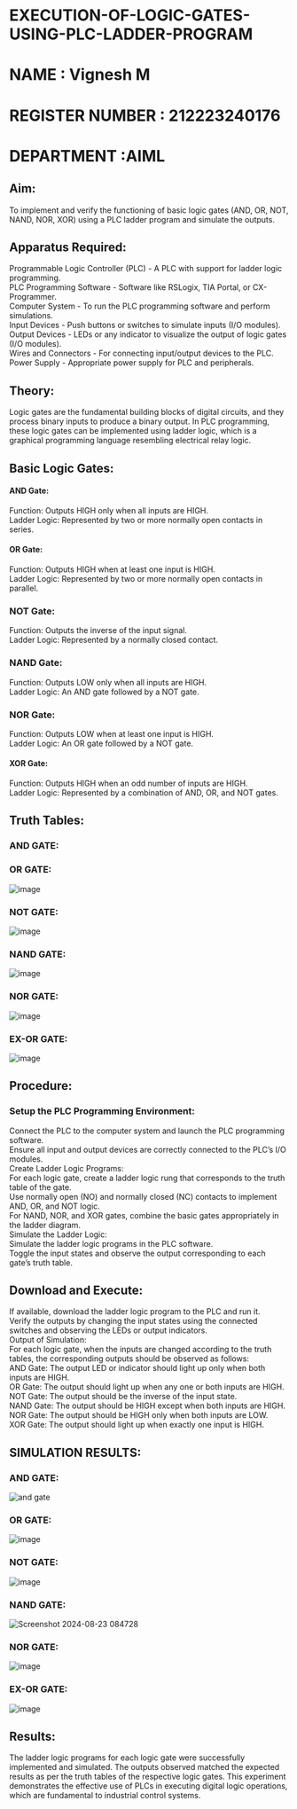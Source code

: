 # EXECUTION-OF-LOGIC-GATES-USING-PLC-LADDER-PROGRAM

 # NAME : Vignesh M
 # REGISTER NUMBER : 212223240176
 # DEPARTMENT :AIML

## Aim:
To implement and verify the functioning of basic logic gates (AND, OR, NOT, NAND, NOR, XOR) using a PLC ladder program and simulate the outputs.</br>

## Apparatus Required:
Programmable Logic Controller (PLC) - A PLC with support for ladder logic programming.</br>
PLC Programming Software - Software like RSLogix, TIA Portal, or CX-Programmer.</br>
Computer System - To run the PLC programming software and perform simulations.</br>
Input Devices - Push buttons or switches to simulate inputs (I/O modules).</br>
Output Devices - LEDs or any indicator to visualize the output of logic gates (I/O modules).</br>
Wires and Connectors - For connecting input/output devices to the PLC.</br>
Power Supply - Appropriate power supply for PLC and peripherals.</br>

## Theory:
Logic gates are the fundamental building blocks of digital circuits, and they process binary inputs to produce a binary output. In PLC programming, these logic gates can be implemented using ladder logic, which is a graphical programming language resembling electrical relay logic.</br>

## Basic Logic Gates:

#### AND Gate:</br>

Function: Outputs HIGH only when all inputs are HIGH.</br>
Ladder Logic: Represented by two or more normally open contacts in series.</br>

#### OR Gate:</br>

Function: Outputs HIGH when at least one input is HIGH.</br>
Ladder Logic: Represented by two or more normally open contacts in parallel.</br>

### NOT Gate:</br>

Function: Outputs the inverse of the input signal.</br>
Ladder Logic: Represented by a normally closed contact.</br>

### NAND Gate:</br>
Function: Outputs LOW only when all inputs are HIGH.</br>
Ladder Logic: An AND gate followed by a NOT gate.</br>

### NOR Gate:</br>

Function: Outputs LOW when at least one input is HIGH.</br>
Ladder Logic: An OR gate followed by a NOT gate.</br>

#### XOR Gate:</br>

Function: Outputs HIGH when an odd number of inputs are HIGH.</br>
Ladder Logic: Represented by a combination of AND, OR, and NOT gates.</br>

## Truth Tables:

 ### AND GATE:
 

 ### OR GATE:
 
 ![image](https://github.com/user-attachments/assets/1cba09d0-ba72-4bf6-9693-d1f4d34696dd)


### NOT GATE:

![image](https://github.com/user-attachments/assets/8b29c5e5-2507-49fa-be88-c92e4f43779d)

### NAND GATE:

![image](https://github.com/user-attachments/assets/037f1140-ef47-4f02-97f9-e1b560122009)

### NOR GATE:
![image](https://github.com/user-attachments/assets/b7287452-bd63-42cf-8c1d-bda5479be303)

### EX-OR GATE:

![image](https://github.com/user-attachments/assets/520d92d4-cd35-4870-87b4-4a60bd552a28)

## Procedure:

### Setup the PLC Programming Environment:

Connect the PLC to the computer system and launch the PLC programming software.</br>
Ensure all input and output devices are correctly connected to the PLC’s I/O modules.</br>
Create Ladder Logic Programs:</br>
For each logic gate, create a ladder logic rung that corresponds to the truth table of the gate.</br>
Use normally open (NO) and normally closed (NC) contacts to implement AND, OR, and NOT logic.</br>
For NAND, NOR, and XOR gates, combine the basic gates appropriately in the ladder diagram.</br>
Simulate the Ladder Logic:</br>
Simulate the ladder logic programs in the PLC software.</br>
Toggle the input states and observe the output corresponding to each gate’s truth table.</br>

## Download and Execute:

If available, download the ladder logic program to the PLC and run it.</br>
Verify the outputs by changing the input states using the connected switches and observing the LEDs or output indicators.</br>
Output of Simulation:</br>
For each logic gate, when the inputs are changed according to the truth tables, the corresponding outputs should be observed as follows:</br>
AND Gate: The output LED or indicator should light up only when both inputs are HIGH.</br>
OR Gate: The output should light up when any one or both inputs are HIGH.</br>
NOT Gate: The output should be the inverse of the input state.</br>
NAND Gate: The output should be HIGH except when both inputs are HIGH.</br>
NOR Gate: The output should be HIGH only when both inputs are LOW.</br>
XOR Gate: The output should light up when exactly one input is HIGH.</br>



## SIMULATION RESULTS:

### AND GATE:

![and gate](https://github.com/user-attachments/assets/b9554b06-a7eb-4948-99c5-4ba076008c1d)

### OR GATE:

![image](https://github.com/user-attachments/assets/baaf1dae-6bc8-46be-b49e-05b1f1093021)

### NOT GATE:

![image](https://github.com/user-attachments/assets/4a1ce93d-cc6b-45c6-a550-10b07fe1d7f8)

### NAND GATE:

![Screenshot 2024-08-23 084728](https://github.com/user-attachments/assets/e0717d43-bee3-4211-8372-11cbd742476a)

### NOR GATE:

![image](https://github.com/user-attachments/assets/9022c8fc-0a86-447f-9669-42ba8a48d9ba)

### EX-OR GATE:

![image](https://github.com/user-attachments/assets/235aad23-25d5-4362-9f30-4d70d8a1077f)

## Results:
The ladder logic programs for each logic gate were successfully implemented and simulated.
The outputs observed matched the expected results as per the truth tables of the respective logic gates.
This experiment demonstrates the effective use of PLCs in executing digital logic operations, which are fundamental to industrial control systems.
